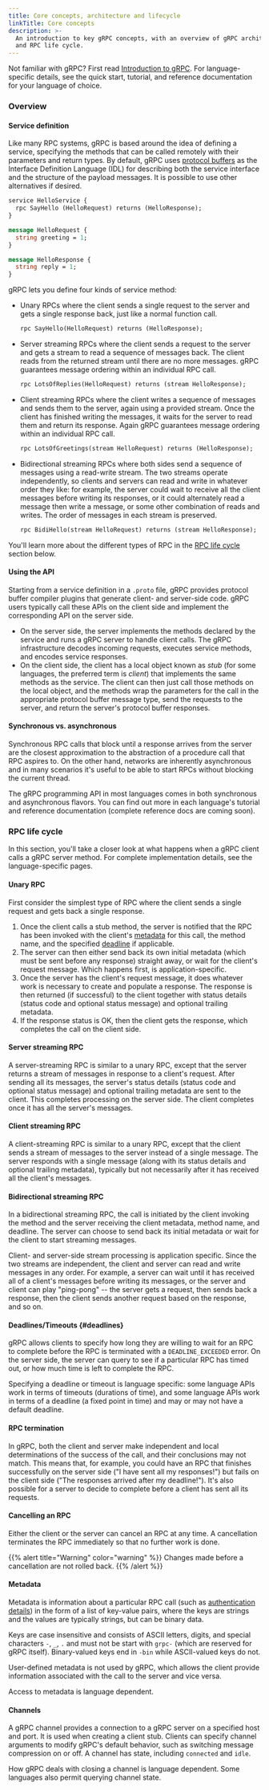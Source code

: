 ```yaml
---
title: Core concepts, architecture and lifecycle
linkTitle: Core concepts
description: >-
  An introduction to key gRPC concepts, with an overview of gRPC architecture
  and RPC life cycle.
---
```


Not familiar with gRPC? First read [Introduction to gRPC](../introduction/). For
language-specific details, see the quick start, tutorial, and reference
documentation for your language of choice.

### Overview

#### Service definition

Like many RPC systems, gRPC is based around the idea of defining a service,
specifying the methods that can be called remotely with their parameters and
return types. By default, gRPC uses [protocol
buffers](https://developers.google.com/protocol-buffers) as the Interface
Definition Language (IDL) for describing both the service interface and the
structure of the payload messages. It is possible to use other alternatives if
desired.

```proto
service HelloService {
  rpc SayHello (HelloRequest) returns (HelloResponse);
}

message HelloRequest {
  string greeting = 1;
}

message HelloResponse {
  string reply = 1;
}
```

gRPC lets you define four kinds of service method:

- Unary RPCs where the client sends a single request to the server and gets a
  single response back, just like a normal function call.

  ```proto
  rpc SayHello(HelloRequest) returns (HelloResponse);
  ```

- Server streaming RPCs where the client sends a request to the server and gets
  a stream to read a sequence of messages back. The client reads from the
  returned stream until there are no more messages. gRPC guarantees message
  ordering within an individual RPC call.

  ```proto
  rpc LotsOfReplies(HelloRequest) returns (stream HelloResponse);
  ```

- Client streaming RPCs where the client writes a sequence of messages and sends
  them to the server, again using a provided stream. Once the client has
  finished writing the messages, it waits for the server to read them and return
  its response.  Again gRPC guarantees message ordering within an individual RPC
  call.

  ```proto
  rpc LotsOfGreetings(stream HelloRequest) returns (HelloResponse);
  ```

- Bidirectional streaming RPCs where both sides send a sequence of messages
  using a read-write stream. The two streams operate independently, so clients
  and servers can read and write in whatever order they like: for example, the
  server could wait to receive all the client messages before writing its
  responses, or it could alternately read a message then write a message, or
  some other combination of reads and writes. The order of messages in each
  stream is preserved.

  ```proto
  rpc BidiHello(stream HelloRequest) returns (stream HelloResponse);
  ```

You'll learn more about the different types of RPC in the
[RPC life cycle](#rpc-life-cycle) section below.

#### Using the API

Starting from a service definition in a `.proto` file, gRPC provides protocol
buffer compiler plugins that generate client- and server-side code. gRPC users
typically call these APIs on the client side and implement the corresponding API
on the server side.

- On the server side, the server implements the methods declared by the service
  and runs a gRPC server to handle client calls. The gRPC infrastructure decodes
  incoming requests, executes service methods, and encodes service responses.
- On the client side, the client has a local object known as *stub* (for some
  languages, the preferred term is *client*) that implements the same methods as
  the service. The client can then just call those methods on the local object,
  and the methods wrap the parameters for the call in the appropriate protocol buffer
  message type, send the requests to the server, and return the server's 
  protocol buffer responses.

#### Synchronous vs. asynchronous

Synchronous RPC calls that block until a response arrives from the server are
the closest approximation to the abstraction of a procedure call that RPC
aspires to. On the other hand, networks are inherently asynchronous and in many
scenarios it's useful to be able to start RPCs without blocking the current
thread.

The gRPC programming API in most languages comes in both synchronous and
asynchronous flavors. You can find out more in each language's tutorial and
reference documentation (complete reference docs are coming soon).

### RPC life cycle

In this section, you'll take a closer look at what happens when a gRPC client
calls a gRPC server method. For complete implementation details, see the
language-specific pages.

#### Unary RPC

First consider the simplest type of RPC where the client sends a single request
and gets back a single response.

 1. Once the client calls a stub method, the server is
    notified that the RPC has been invoked with the client's [metadata](#metadata)
    for this call, the method name, and the specified [deadline](#deadlines) if
    applicable.
 2. The server can then either send back its own initial metadata (which must be
    sent before any response) straight away, or wait for the client's request
    message. Which happens first, is application-specific.
 3. Once the server has the client's request message, it does whatever work is
    necessary to create and populate a response. The response is then returned
    (if successful) to the client together with status details (status code and
    optional status message) and optional trailing metadata.
 4. If the response status is OK, then the client gets the response, which
    completes the call on the client side.

#### Server streaming RPC

A server-streaming RPC is similar to a unary RPC, except that the server returns
a stream of messages in response to a client's request. After sending all its
messages, the server's status details (status code and optional status message)
and optional trailing metadata are sent to the client. This completes processing
on the server side. The client completes once it has all the server's messages.

#### Client streaming RPC

A client-streaming RPC is similar to a unary RPC, except that the client sends a
stream of messages to the server instead of a single message. The server
responds with a single message (along with its status details and optional
trailing metadata), typically but not necessarily after it has received all the
client's messages.

#### Bidirectional streaming RPC

In a bidirectional streaming RPC, the call is initiated by the client
invoking the method and the server receiving the client metadata, method name,
and deadline. The server can choose to send back its initial metadata or
wait for the client to start streaming messages.

Client- and server-side stream processing is application specific. Since the two
streams are independent, the client and server can read and write messages in
any order. For example, a server can wait until it has received all of a
client's messages before writing its messages, or the server and client can play
"ping-pong" -- the server gets a request, then sends back a response, then the
client sends another request based on the response, and so on.

#### Deadlines/Timeouts {#deadlines}

gRPC allows clients to specify how long they are willing to wait for an RPC to
complete before the RPC is terminated with a `DEADLINE_EXCEEDED` error. On
the server side, the server can query to see if a particular RPC has timed out,
or how much time is left to complete the RPC.

Specifying a deadline or timeout is language specific: some language APIs work
in terms of timeouts (durations of time), and some language APIs work in terms
of a deadline (a fixed point in time) and may or may not have a default deadline.

#### RPC termination

In gRPC, both the client and server make independent and local determinations of
the success of the call, and their conclusions may not match. This means that,
for example, you could have an RPC that finishes successfully on the server side
("I have sent all my responses!") but fails on the client side ("The responses
arrived after my deadline!"). It's also possible for a server to decide to
complete before a client has sent all its requests.

#### Cancelling an RPC

Either the client or the server can cancel an RPC at any time. A cancellation
terminates the RPC immediately so that no further work is done.

{{% alert title="Warning" color="warning" %}}
  Changes made before a cancellation are not rolled back.
{{% /alert %}}

#### Metadata

Metadata is information about a particular RPC call (such as [authentication
details](/docs/guides/auth/)) in the form of a list of key-value pairs, where the
keys are strings and the values are typically strings, but can be binary data.

Keys are case insensitive and consists of ASCII letters, digits, and special characters `-`, `_`,
`.` and must not be start with `grpc-` (which are reserved for gRPC itself).
Binary-valued keys end in `-bin` while ASCII-valued keys do not.

User-defined metadata is not used by gRPC, which allows the client provide information
associated with the call to the server and vice versa.

Access to metadata is language dependent.

#### Channels

A gRPC channel provides a connection to a gRPC server on a specified host and
port. It is used when creating a client stub. Clients can specify channel
arguments to modify gRPC's default behavior, such as switching message
compression on or off. A channel has state, including `connected` and `idle`.

How gRPC deals with closing a channel is language dependent. Some languages also
permit querying channel state.
